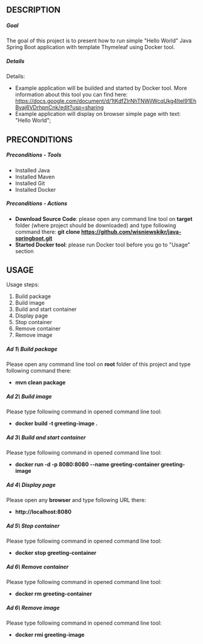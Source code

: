 DESCRIPTION
-----------

##### Goal
The goal of this project is to present how to run simple "Hello World" Java Spring Boot application with template Thymeleaf using Docker tool.

##### Details
Details:
* Example application will be builded and started by Docker tool. More information about this tool you can find here: https://docs.google.com/document/d/1tKdfZIrNhTNWjlWcqUkg4lteI91EhBvaj6VDrhpnCnk/edit?usp=sharing
* Example application will display on browser simple page with text: "Hello World"; 


PRECONDITIONS
-------------

##### Preconditions - Tools
* Installed Java
* Installed Maven
* Installed Git
* Installed Docker

##### Preconditions - Actions
* **Download Source Code**: please open any command line tool on **target** folder (where project should be downloaded) and type following command there: **git clone https://github.com/wisniewskikr/java-springboot.git**
* **Started Docker tool**: please run Docker tool before you go to "Usage" section


USAGE
-----

Usage steps:
1. Build package
2. Build image
3. Build and start container
4. Display page
5. Stop container
6. Remove container
7. Remove image

##### Ad 1\ Build package

Please open any command line tool on **root** folder of this project and type following command there: 
* **mvn clean package**

##### Ad 2\ Build image

Please type following command in opened command line tool: 
* **docker build -t greeting-image .**

##### Ad 3\ Build and start container

Please type following command in opened command line tool: 
* **docker run -d -p 8080:8080 --name greeting-container greeting-image**

##### Ad 4\ Display page

Please open any **browser** and type following URL there: 
* **http://localhost:8080**

##### Ad 5\ Stop container

Please type following command in opened command line tool: 
* **docker stop greeting-container**

##### Ad 6\ Remove container

Please type following command in opened command line tool: 
* **docker rm greeting-container**

##### Ad 6\ Remove image

Please type following command in opened command line tool: 
* **docker rmi greeting-image**